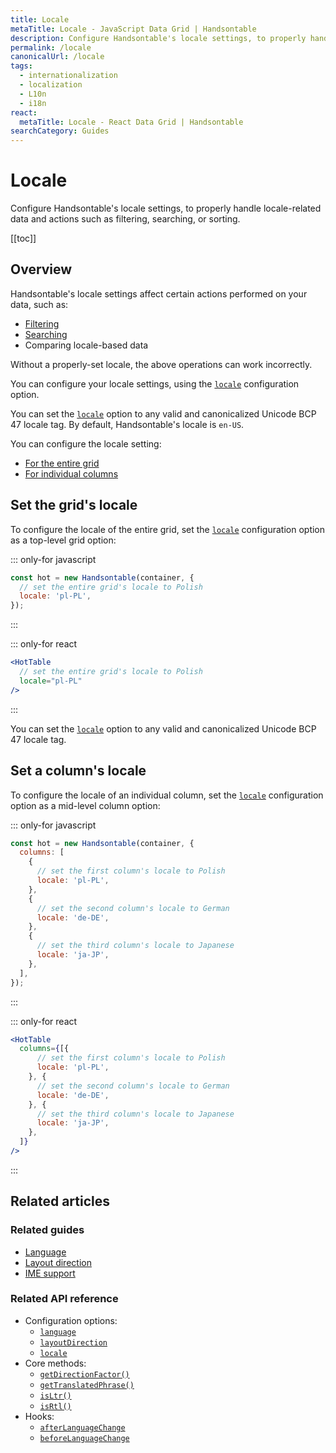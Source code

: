 ```yaml
---
title: Locale
metaTitle: Locale - JavaScript Data Grid | Handsontable
description: Configure Handsontable's locale settings, to properly handle locale-related data and actions such as filtering, searching, or sorting.
permalink: /locale
canonicalUrl: /locale
tags:
  - internationalization
  - localization
  - L10n
  - i18n
react:
  metaTitle: Locale - React Data Grid | Handsontable
searchCategory: Guides
---
```


# Locale

Configure Handsontable's locale settings, to properly handle locale-related data and actions such as filtering, searching, or sorting.

[[toc]]

## Overview

Handsontable's locale settings affect certain actions performed on your data, such as:
- [Filtering](@/guides/columns/column-filter.md)
- [Searching](@/guides/accessories-and-menus/searching-values.md)
- Comparing locale-based data

Without a properly-set locale, the above operations can work incorrectly.

You can configure your locale settings, using the [`locale`](@/api/options.md#locale) configuration option.

You can set the [`locale`](@/api/options.md#locale) option to any valid and canonicalized Unicode BCP 47 locale tag. By default, Handsontable's locale is `en-US`.

You can configure the locale setting:
- [For the entire grid](#set-the-grid-s-locale)
- [For individual columns](#set-a-column-s-locale)

## Set the grid's locale

To configure the locale of the entire grid, set the [`locale`](@/api/options.md#locale) configuration option as a top-level grid option:

::: only-for javascript
```js
const hot = new Handsontable(container, {
  // set the entire grid's locale to Polish
  locale: 'pl-PL',
});
```
:::

::: only-for react
```jsx
<HotTable
  // set the entire grid's locale to Polish
  locale="pl-PL"
/>
```
:::

You can set the [`locale`](@/api/options.md#locale) option to any valid and canonicalized Unicode BCP 47 locale tag.

## Set a column's locale

To configure the locale of an individual column, set the [`locale`](@/api/options.md#locale) configuration option as a mid-level column option:

::: only-for javascript
```js
const hot = new Handsontable(container, {
  columns: [
    {
      // set the first column's locale to Polish
      locale: 'pl-PL',
    },
    {
      // set the second column's locale to German
      locale: 'de-DE',
    },
    {
      // set the third column's locale to Japanese
      locale: 'ja-JP',
    },
  ],
});
```
:::

::: only-for react
```jsx
<HotTable
  columns={[{
      // set the first column's locale to Polish
      locale: 'pl-PL',
    }, {
      // set the second column's locale to German
      locale: 'de-DE',
    }, {
      // set the third column's locale to Japanese
      locale: 'ja-JP',
    },
  ]}
/>
```
:::

## Related articles

### Related guides

- [Language](@/guides/internationalization/language.md)
- [Layout direction](@/guides/internationalization/layout-direction.md)
- [IME support](@/guides/internationalization/ime-support.md)

### Related API reference

- Configuration options:
  - [`language`](@/api/options.md#language)
  - [`layoutDirection`](@/api/options.md#layoutdirection)
  - [`locale`](@/api/options.md#locale)
- Core methods:
  - [`getDirectionFactor()`](@/api/core.md#getdirectionfactor)
  - [`getTranslatedPhrase()`](@/api/core.md#gettranslatedphrase)
  - [`isLtr()`](@/api/core.md#isltr)
  - [`isRtl()`](@/api/core.md#isrtl)
- Hooks:
  - [`afterLanguageChange`](@/api/hooks.md#afterlanguagechange)
  - [`beforeLanguageChange`](@/api/hooks.md#beforelanguagechange)
